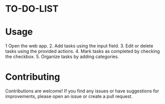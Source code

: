 # TO-DO-LIST
# Usage

1 Open the web app.
2. Add tasks using the input field.
3. Edit or delete tasks using the provided actions.
4. Mark tasks as completed by checking the checkbox.
5. Organize tasks by adding categories.

# Contributing
Contributions are welcome! If you find any issues or have suggestions for improvements, please open an issue or create a pull request.
